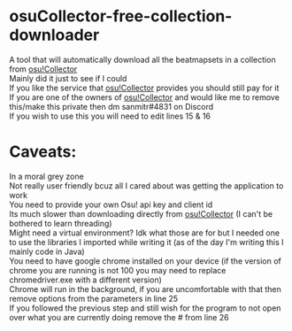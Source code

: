 # osuCollector-free-collection-downloader

A tool that will automatically download all the beatmapsets in a collection from [osu!Collector](https://osucollector.com/)  
Mainly did it just to see if I could  
If you like the service that [osu!Collector](https://osucollector.com/) provides you should still pay for it  
If you are one of the owners of [osu!Collector](https://osucollector.com/) and would like me to remove this/make this private then dm sanmitr#4831 on Discord  
If you wish to use this you will need to edit lines 15 & 16  
# Caveats:  
In a moral grey zone  
Not really user friendly bcuz all I cared about was getting the application to work  
You need to provide your own Osu! api key and client id  
Its much slower than downloading directly from [osu!Collector](https://osucollector.com/) (I can't be bothered to learn threading)  
Might need a virtual environment? Idk what those are for but I needed one to use the libraries I imported while writing it (as of the day I'm writing this I mainly code in Java)  
You need to have google chrome installed on your device (if the version of chrome you are running is not 100 you may need to replace chromedriver.exe with a different version)  
Chrome will run in the background, if you are uncomfortable with that then remove options from the parameters in line 25  
If you followed the previous step and still wish for the program to not open over what you are currently doing remove the # from line 26  